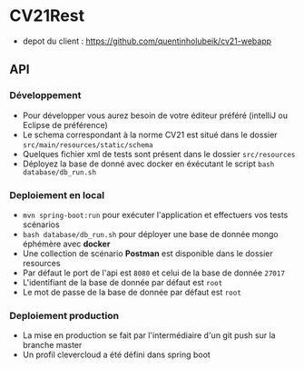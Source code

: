 # CV21Rest

- depot du client : https://github.com/quentinholubeik/cv21-webapp

## API

### Développement

- Pour développer vous aurez besoin de votre éditeur préféré (intelliJ ou Eclipse de préférence)
- Le schema correspondant à la norme CV21 est situé dans le dossier `src/main/resources/static/schema`
- Quelques fichier xml de tests sont présent dans le dossier `src/resources`
- Déployez la base de donné avec docker en éxécutant le script `bash database/db_run.sh`

### Deploiement en local

- `mvn spring-boot:run` pour exécuter l'application et effectuers vos tests scénarios
- `bash database/db_run.sh` pour déployer une base de donnée mongo éphémère avec **docker**
- Une collection de scénario **Postman** est disponible dans le dossier resources
- Par défaut le port de l'api est `8080` et celui de la base de donnée `27017`
- L'identifiant de la base de donnée par défaut est `root`
- Le mot de passe de la base de donnée par défaut est `root`

### Deploiement production

- La mise en production se fait par l'intermédiaire d'un git push sur la branche master
- Un profil clevercloud a été défini dans spring boot 
